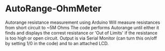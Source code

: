 # AutoRange-OhmMeter
Autorange resistance measurement using Arduino
Will measure resistances from short circuit to ~5M Ohms
The code performs Autorange until either it finds and displays the correst resistance
or 'Out of Limits' if the resistance is too high or open circuit.
Output is via Serial Monitor (can turn this on/off by setting 1/0 in the code) and
to an attached LCD.
